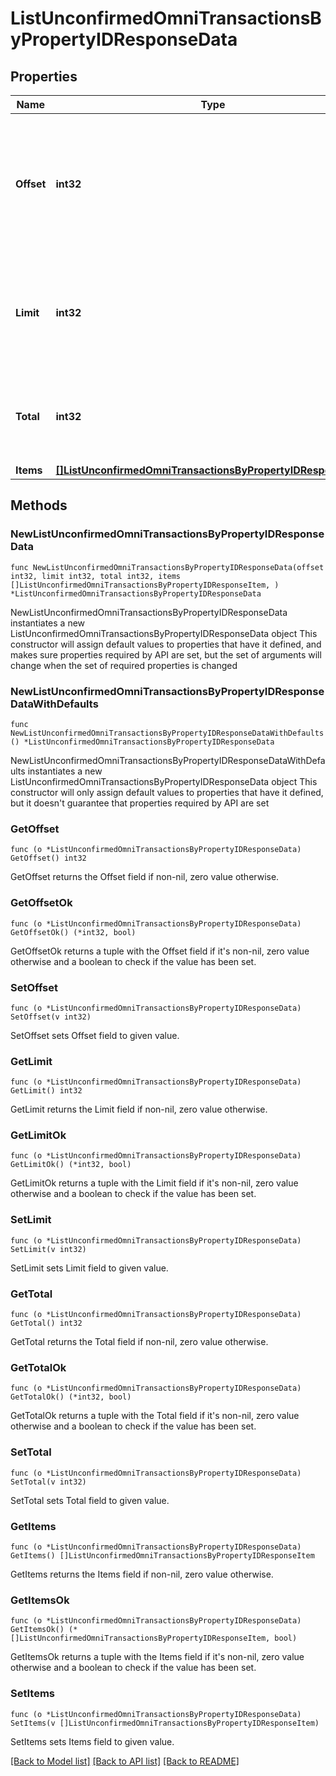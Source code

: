 # ListUnconfirmedOmniTransactionsByPropertyIDResponseData

## Properties

Name | Type | Description | Notes
------------ | ------------- | ------------- | -------------
**Offset** | **int32** | The starting index of the response items, i.e. where the response should start listing the returned items. | 
**Limit** | **int32** | Defines how many items should be returned in the response per page basis. | 
**Total** | **int32** | Defines the total number of items returned in the response. | 
**Items** | [**[]ListUnconfirmedOmniTransactionsByPropertyIDResponseItem**](ListUnconfirmedOmniTransactionsByPropertyIDResponseItem.md) |  | 

## Methods

### NewListUnconfirmedOmniTransactionsByPropertyIDResponseData

`func NewListUnconfirmedOmniTransactionsByPropertyIDResponseData(offset int32, limit int32, total int32, items []ListUnconfirmedOmniTransactionsByPropertyIDResponseItem, ) *ListUnconfirmedOmniTransactionsByPropertyIDResponseData`

NewListUnconfirmedOmniTransactionsByPropertyIDResponseData instantiates a new ListUnconfirmedOmniTransactionsByPropertyIDResponseData object
This constructor will assign default values to properties that have it defined,
and makes sure properties required by API are set, but the set of arguments
will change when the set of required properties is changed

### NewListUnconfirmedOmniTransactionsByPropertyIDResponseDataWithDefaults

`func NewListUnconfirmedOmniTransactionsByPropertyIDResponseDataWithDefaults() *ListUnconfirmedOmniTransactionsByPropertyIDResponseData`

NewListUnconfirmedOmniTransactionsByPropertyIDResponseDataWithDefaults instantiates a new ListUnconfirmedOmniTransactionsByPropertyIDResponseData object
This constructor will only assign default values to properties that have it defined,
but it doesn't guarantee that properties required by API are set

### GetOffset

`func (o *ListUnconfirmedOmniTransactionsByPropertyIDResponseData) GetOffset() int32`

GetOffset returns the Offset field if non-nil, zero value otherwise.

### GetOffsetOk

`func (o *ListUnconfirmedOmniTransactionsByPropertyIDResponseData) GetOffsetOk() (*int32, bool)`

GetOffsetOk returns a tuple with the Offset field if it's non-nil, zero value otherwise
and a boolean to check if the value has been set.

### SetOffset

`func (o *ListUnconfirmedOmniTransactionsByPropertyIDResponseData) SetOffset(v int32)`

SetOffset sets Offset field to given value.


### GetLimit

`func (o *ListUnconfirmedOmniTransactionsByPropertyIDResponseData) GetLimit() int32`

GetLimit returns the Limit field if non-nil, zero value otherwise.

### GetLimitOk

`func (o *ListUnconfirmedOmniTransactionsByPropertyIDResponseData) GetLimitOk() (*int32, bool)`

GetLimitOk returns a tuple with the Limit field if it's non-nil, zero value otherwise
and a boolean to check if the value has been set.

### SetLimit

`func (o *ListUnconfirmedOmniTransactionsByPropertyIDResponseData) SetLimit(v int32)`

SetLimit sets Limit field to given value.


### GetTotal

`func (o *ListUnconfirmedOmniTransactionsByPropertyIDResponseData) GetTotal() int32`

GetTotal returns the Total field if non-nil, zero value otherwise.

### GetTotalOk

`func (o *ListUnconfirmedOmniTransactionsByPropertyIDResponseData) GetTotalOk() (*int32, bool)`

GetTotalOk returns a tuple with the Total field if it's non-nil, zero value otherwise
and a boolean to check if the value has been set.

### SetTotal

`func (o *ListUnconfirmedOmniTransactionsByPropertyIDResponseData) SetTotal(v int32)`

SetTotal sets Total field to given value.


### GetItems

`func (o *ListUnconfirmedOmniTransactionsByPropertyIDResponseData) GetItems() []ListUnconfirmedOmniTransactionsByPropertyIDResponseItem`

GetItems returns the Items field if non-nil, zero value otherwise.

### GetItemsOk

`func (o *ListUnconfirmedOmniTransactionsByPropertyIDResponseData) GetItemsOk() (*[]ListUnconfirmedOmniTransactionsByPropertyIDResponseItem, bool)`

GetItemsOk returns a tuple with the Items field if it's non-nil, zero value otherwise
and a boolean to check if the value has been set.

### SetItems

`func (o *ListUnconfirmedOmniTransactionsByPropertyIDResponseData) SetItems(v []ListUnconfirmedOmniTransactionsByPropertyIDResponseItem)`

SetItems sets Items field to given value.



[[Back to Model list]](../README.md#documentation-for-models) [[Back to API list]](../README.md#documentation-for-api-endpoints) [[Back to README]](../README.md)


